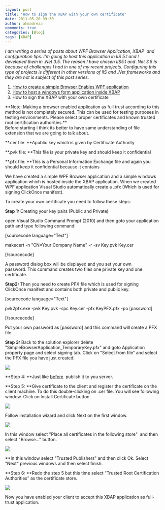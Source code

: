```yaml
---
layout: post
title: "How to sign the XBAP with your own certificate"
date: 2011-05-20 09:30
author: ahmadreza
comments: true
categories: [Blog]
tags: [XBAP]
---
```

*I am writing a series of posts about WPF Browser Application, XBAP  and configuration tips. I'm going to host this application in IIS 5.1 and I developed them in .Net 3.5. The reason I have chosen IIS5.1 and .Net 3.5 is because of challenges I had in one of my recent projects. Configuring this type of projects is different in other versions of IIS and .Net frameworks and they are not is subject of this post series.*


1.  [How to create a simple Browser Enables WPF application](https://ahmadrezaa.wordpress.com/2011/05/12/how-to-create-a-simple-browser-enabled-wpf-application/)
2.  [How to host a windows form application inside XBAP](https://ahmadreza.com/2011/05/17/how-to-host-a-windows-form-application-inside-xbap/)
3.  How to sign the XBAP with your own certificate
<div>**Note: Making a browser enabled application as full trust according to this method is not completely secured. This can be used for testing purposes in testing environments. Please select proper certificates and known trusted root certification authorities.**</div>
Before starting I think its better to have same understanding of file extension that we are going to talk about.

**.cer file: **Apublic key which is given by Certificate Authority

**.pvk file: **This file is your private key and should keep it confidential

**.pfx file: **This is a Personal Information Exchange file and again you should keep it confidential because it contains

We have created a simple WPF Browser application and a simple windows application which is hosted inside the XBAP application. When we created WPF application Visual Studio automatically create a .pfx (Which is used for signing ClickOnce manifest).

To create your own certificate you need to follow these steps:

**Step 1:** Creating your key pairs (Public and Private)

open Visual Studio Command Prompt (2010) and then goto your application path and type following command

[sourcecode language="Text"]

makecert -n &quot;CN=Your Company Name&quot; -r -sv Key.pvk Key.cer

[/sourcecode]

A password dialog box will be displayed and you set your own password. This command creates two files one private key and one certificate.

**Step2:** Then you need to create PFX file which is used for signing ClickOnce manifest and contains both private and public key.

[sourcecode language="Text"]

pvk2pfx.exe -pvk Key.pvk -spc Key.cer -pfx KeyPFX.pfx -po [password]

[/sourcecode]

Put your own password as [password] and this command will create a PFX file

**Step 3:** Back to the solution explorer delete "SimpleBrowserApplication_TemporaryKey.pfx" and goto Application property page and select signing tab. Click on "Select from file" and select the PFX file you have just created.

<a href="https://gkasoq.bay.livefilestore.com/y1pFsKJJV5SbKmeWkxSC7iJ-g2laeGSY_VkVN5ZGWCPeku6dJKdnN4sDdWnqkM3zLpSX-39bZVQE0MS7sb7ZGyYetm_jBRPfPoO/01SignTheClickOnce.png?psid=1">![](https://gkasoq.bay.livefilestore.com/y1pFsKJJV5SbKmeWkxSC7iJ-g2laeGSY_VkVN5ZGWCPeku6dJKdnN4sDdWnqkM3zLpSX-39bZVQE0MS7sb7ZGyYetm_jBRPfPoO/01SignTheClickOnce.png?psid=1)</a>

**Step 4: **Just like [before](https://ahmadreza.com/2011/05/12/how-to-create-a-simple-browser-enabled-wpf-application/)  publish it to you server.

**Step 5: **Give certificate to the client and register the certificate on the client machine. To do this double-clicking on .cer file. You will see following window. Click on Install Certificate button.

![](https://public.bay.livefilestore.com/y1pZFqlYjWUc6WMxKhEZnvPIObkf7syrmkj_3GrXsmwEKe44a3ON90H9L8IQpQ612HM2gk0BTrlQKBnZCZSwytECg/02InstallCertificate.png?psid=1)

Follow installation wizard and click Next on the first window.

![](https://public.bay.livefilestore.com/y1plD0sqjQ4lZqiA_weDaMseqiroigdUv6i-Dj8N7ClONOPN6NPPOHYEODk7yMJyVCI79cK5R4bmnArBfQ55dK0Hw/03CertificateImportWizard.png?psid=1)

In this window select "Place all certificates in the following store"  and then select "Browse..." button.

*![](https://public.bay.livefilestore.com/y1plD0sqjQ4lZqx_94u5tjllRK8ghYlHog30qKU-ajAV28ST8V0gFVMzLqnF7eVbInn0RtvugNkoBiu24Q7lrTsCw/04SelectCertificateStore.png?psid=1)*

**In this window select "Trusted Publishers" and then click Ok. Select "Next" previous windows and then select finish.

**Step 6: **Redo the step 5 but this time select "Trusted Root Certification Authorities" as the certificate store.

![](https://public.bay.livefilestore.com/y1puBVImTKJcP2bDTJu6iTMgASmHIEyxsqH703mZ9lyE2r91rlcRCYrr6khI_3V8KuctJ-wljsSVNBELW4DhxwROA/05TrustedRoot.png?psid=1)

Now you have enabled your client to accept this XBAP application as full-trust application.
